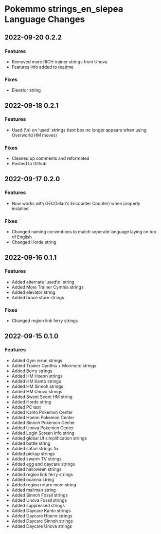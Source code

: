 # Pokemmo strings_en_slepea Language Changes

## 2022-09-20 0.2.2

### Features
- Removed more RICH trainer strings from Unova
- Features info added to readme

### Fixes
- Elevator string

## 2022-09-18 0.2.1

### Features
- Used (\n) on 'used' strings (text box no longer appears when using Overworld HM moves)

### Fixes
- Cleaned up comments and reformated
- Pushed to Github

## 2022-09-17 0.2.0

### Features
- Now works with GEC(Gilan's Encounter Counter) when properly installed

### Fixes
- Changed naming conventions to match seperate language laying on top of English
- Changed Horde string

## 2022-09-16 0.1.1

### Features
- Added alternate 'used\n' string
- Added More Trainer Cynthia strings
- Added elevator string
- Added brace store strings

### Fixes
- Changed region link ferry strings

## 2022-09-15 0.1.0

### Features
- Added Gym rerun strings
- Added Trainer Cynthia + Morimoto strings
- Added Berry strings
- Added HM Hoenn strings
- Added HM Kanto strings
- Added HM Sinnoh strings
- Added HM Unova strings
- Added Sweet Scent HM string
- Added Horde string
- Added PC text
- Added Kanto Pokemon Center
- Added Hoenn Pokemon Center
- Added Sinnoh Pokemon Center
- Added Unova Pokemon Center
- Added Login Screen Info string
- Added global UI simplification strings
- Added battle string
- Added safari strings fix
- Added pickup strings
- Added swarm TV strings
- Added egg and daycare strings
- Added halloween strings
- Added region link ferry strings
- Added ocarina string
- Added region return mom string
- Added mailman string
- Added Sinnoh Fossil strings
- Added Unova Fossil strings
- Added suppressed strings
- Added Daycare Kanto strings
- Added Daycare Hoenn strings
- Added Daycare Sinnoh strings
- Added Daycare Unova strings